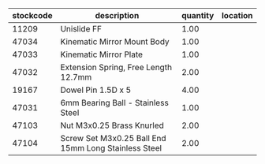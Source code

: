 |stockcode|description|quantity|location|
|---------|-----------|--------|--------|
|11209|Unislide FF|1.00||
|47034|Kinematic Mirror Mount Body|1.00||
|47033|Kinematic Mirror Plate|1.00||
|47032|Extension Spring, Free Length 12.7mm|2.00||
|19167|Dowel Pin 1.5D x 5|4.00||
|47031|6mm Bearing Ball - Stainless Steel|1.00||
|47103|Nut M3x0.25 Brass Knurled|2.00||
|47104|Screw Set M3x0.25 Ball End 15mm Long Stainless Steel|2.00||

